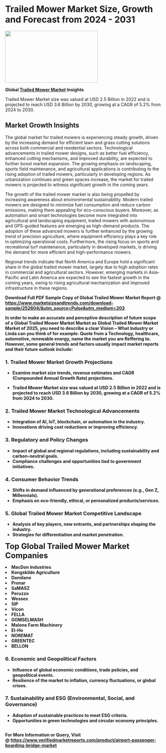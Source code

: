 <H1>Trailed Mower Market Size, Growth and Forecast from 2024 - 2031</H1><img class="aligncenter size-medium wp-image-584254" src="https://thirdeyenews.in/wp-content/uploads/2024/09/Global-Market-Research-300x168.jpeg" alt="" width="300" height="168" /><p><strong>Global&nbsp;<a href="https://www.marketsizeandtrends.com/download-sample/252604/&amp;utm_source=Pulse&amp;utm_medium=203">Trailed Mower Market</a> Insights</strong></p><p>Trailed Mower Market size was valued at USD 2.5 Billion in 2022 and is projected to reach USD 3.6 Billion by 2030, growing at a CAGR of 5.2% from 2024 to 2030.</p><p><h2>Market Growth Insights</h2> <p>The global market for trailed mowers is experiencing steady growth, driven by the increasing demand for efficient lawn and grass cutting solutions across both commercial and residential sectors. Technological advancements in trailed mower designs, such as better fuel efficiency, enhanced cutting mechanisms, and improved durability, are expected to further boost market expansion. The growing emphasis on landscaping, sports field maintenance, and agricultural applications is contributing to the rising adoption of trailed mowers, particularly in developing regions. As urbanization continues and green spaces increase, the market for trailed mowers is projected to witness significant growth in the coming years.</p> <p><strong></strong></p> <p>The growth of the trailed mower market is also being propelled by increasing awareness about environmental sustainability. Modern trailed mowers are designed to minimize fuel consumption and reduce carbon emissions, making them appealing for eco-conscious buyers. Moreover, as automation and smart technologies become more integrated into agricultural and landscaping equipment, trailed mowers with autonomous and GPS-guided features are emerging as high-demand products. The adoption of these advanced mowers is further enhanced by the growing trend of precision agriculture, where equipment efficiency plays a key role in optimizing operational costs. Furthermore, the rising focus on sports and recreational turf maintenance, particularly in developed markets, is driving the demand for more efficient and high-performance mowers. <p>Regional trends indicate that North America and Europe hold a significant share in the global trailed mower market, largely due to high adoption rates in commercial and agricultural sectors. However, emerging markets in Asia-Pacific and Latin America are expected to see the fastest growth in the coming years, owing to rising agricultural mechanization and improved infrastructure in these regions.</p> <p><strong></p><p><span class=""><strong>Download Full PDF Sample Copy of Global Trailed Mower Market Report</strong> @ <a href="https://www.marketsizeandtrends.com/download-sample/252604/&amp;utm_source=Pulse&amp;utm_medium=203" target="_blank">https://www.marketsizeandtrends.com/download-sample/252604/&amp;utm_source=Pulse&amp;utm_medium=203</a></span></p><p>In order to make an accurate and perceptive description of future scope of a Global&nbsp;Trailed Mower Market Market as Global&nbsp;Trailed Mower Market Market of 2025, you need to describe a clear Vision &ndash; What Industry or Linda can you think of for example: Quote from a Technology, healthcare, automotive, renewable energy, name the market you are Reffering to. However, some general trends and factors usually impact market reports and their future outlook include:</p><h3>1.&nbsp;<strong>Trailed Mower Market Growth Projections</strong></h3><ul><li>Examine market size trends, revenue estimates and CAGR (Compounded Annual Growth Rate) projections.</li><li><p>Trailed Mower Market size was valued at USD 2.5 Billion in 2022 and is projected to reach USD 3.6 Billion by 2030, growing at a CAGR of 5.2% from 2024 to 2030.</p></li></ul><h3>2.&nbsp;<strong>Trailed Mower Market Technological Advancements</strong></h3><ul><li>Integration of AI, IoT, blockchain, or automation in the industry.</li><li>Innovations driving cost reductions or improving efficiency.</li></ul><h3>3.&nbsp;<strong>Regulatory and Policy Changes</strong></h3><ul><li>Impact of global and regional regulations, including sustainability and carbon-neutral goals.</li><li>Compliance challenges and opportunities tied to government initiatives.</li></ul><h3>4.&nbsp;<strong>Consumer Behavior Trends</strong></h3><ul><li>Shifts in demand influenced by generational preferences (e.g., Gen Z, Millennials).</li><li>Emphasis on eco-friendly, ethical, or personalized products/services.</li></ul><h3>5.&nbsp;<strong>Global Trailed Mower Market Competitive Landscape</strong></h3><ul><li>Analysis of key players, new entrants, and partnerships shaping the industry.</li><li>Strategies for differentiation and market penetration.</li></ul><p data-pm-slice="1 1 []"><span style="color: inherit; font-family: inherit; font-size: 25px;">Top Global Trailed Mower Market Companies</span></p><div class="" data-test-id=""><p><li>MacDon Industries</li><li> Kongskilde Agriculture</li><li> Damilano</li><li> Pronar</li><li> SaMASZ</li><li> Peruzzo</li><li> Wessex</li><li> SIP</li><li> Vicon</li><li> FELLA</li><li> GOMSELMASH</li><li> Malone Farm Machinery</li><li> El-Ho</li><li> NOREMAT</li><li> GREENTEC</li><li> BELLON</li></p></div><h3>6.&nbsp;<strong>Economic and Geopolitical Factors</strong></h3><ul><li>Influence of global economic conditions, trade policies, and geopolitical events.</li><li>Resilience of the market to inflation, currency fluctuations, or global crises.</li></ul><h3>7.&nbsp;<strong>Sustainability and ESG (Environmental, Social, and Governance)</strong></h3><ul><li>Adoption of sustainable practices to meet ESG criteria.</li><li>Opportunities in green technologies and circular economy principles.</li></ul><h2><strong style="font-size: 14px;">For More Information or Query, Visit @&nbsp;</strong><a style="background-color: #ffffff; font-size: 14px;" href="https://www.marketsizeandtrends.com/report/trailed-mower-market/" target="_blank">https://www.verifiedmarketreports.com/product/airport-passenger-boarding-bridge-market</a></h2>
